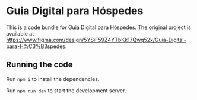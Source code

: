 
  # Guia Digital para Hóspedes

  This is a code bundle for Guia Digital para Hóspedes. The original project is available at https://www.figma.com/design/5YSiF59Z4YTbKk17Qwq52x/Guia-Digital-para-H%C3%B3spedes.

  ## Running the code

  Run `npm i` to install the dependencies.

  Run `npm run dev` to start the development server.
  